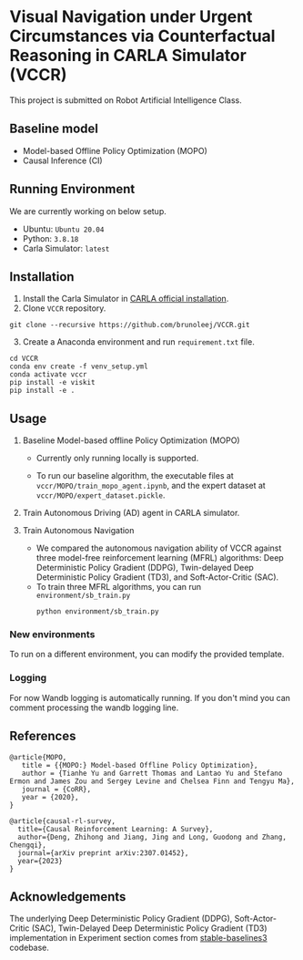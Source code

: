 # Visual Navigation under Urgent Circumstances via Counterfactual Reasoning in CARLA Simulator (VCCR)
This project is submitted on Robot Artificial Intelligence Class.

## Baseline model
- Model-based Offline Policy Optimization (MOPO)
- Causal Inference (CI)

## Running Environment
We are currently working on below setup.
- Ubuntu: `Ubuntu 20.04`
- Python: `3.8.18`
- Carla Simulator: `latest`

## Installation
1. Install the Carla Simulator in [CARLA official installation](https://carla.readthedocs.io/en/latest/build_linux/).
2. Clone `VCCR` repository.
```
git clone --recursive https://github.com/brunoleej/VCCR.git
```
3. Create a Anaconda environment and run `requirement.txt` file.
```
cd VCCR
conda env create -f venv_setup.yml
conda activate vccr
pip install -e viskit
pip install -e .
```

## Usage
1. Baseline Model-based offline Policy Optimization (MOPO)

   - Currently only running locally is supported.

   - To run our baseline algorithm, the executable files at `vccr/MOPO/train_mopo_agent.ipynb`, and the expert dataset at `vccr/MOPO/expert_dataset.pickle`.

2. Train Autonomous Driving (AD) agent in CARLA simulator.

3. Train Autonomous Navigation
   - We compared the autonomous navigation ability of VCCR against three model-free reinforcement learning (MFRL) algorithms: Deep Deterministic Policy Gradient (DDPG), Twin-delayed Deep Deterministic Policy Gradient (TD3), and Soft-Actor-Critic (SAC).
   - To train three MFRL algorithms, you can run `environment/sb_train.py`
     ```
     python environment/sb_train.py
     ```


### New environments
To run on a different environment, you can modify the provided template. 

### Logging
For now Wandb logging is automatically running. If you don't mind you can comment processing the wandb logging line.

## References
```
@article{MOPO,
   title = {{MOPO:} Model-based Offline Policy Optimization},
   author = {Tianhe Yu and Garrett Thomas and Lantao Yu and Stefano Ermon and James Zou and Sergey Levine and Chelsea Finn and Tengyu Ma},
   journal = {CoRR},
   year = {2020},
}

@article{causal-rl-survey,
  title={Causal Reinforcement Learning: A Survey},
  author={Deng, Zhihong and Jiang, Jing and Long, Guodong and Zhang, Chengqi},
  journal={arXiv preprint arXiv:2307.01452},
  year={2023}
}
```

## Acknowledgements
The underlying Deep Deterministic Policy Gradient (DDPG), Soft-Actor-Critic (SAC), Twin-Delayed Deep Deterministic Policy Gradient (TD3) implementation in Experiment section comes from [stable-baselines3](https://github.com/DLR-RM/stable-baselines3) codebase.
